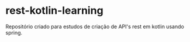 # rest-kotlin-learning
Repositório criado para estudos de criação de API's rest em kotlin usando spring.
